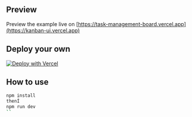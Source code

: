 ## Preview

Preview the example live on [https://task-management-board.vercel.app](https://kanban-ui.vercel.app)

## Deploy your own

[![Deploy with Vercel](https://vercel.com/button)](https://vercel.com/new/git/external?repository-url=https://github.com/vunhutien/kanban-ui&project-name=kanban-app-ui&repository-name=kanban-ui)

## How to use

```bash
npm install 
thenÍ
npm run dev
``